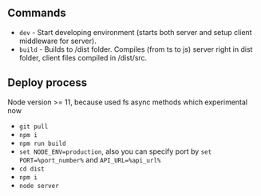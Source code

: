 ## Commands

 - `dev` - Start developing environment (starts both server and setup client middleware for server).
 - `build` - Builds to /dist folder. Compiles (from ts to js) server right in dist folder, client files compiled in /dist/src.

## Deploy process
  Node version >= 11, because used fs async methods which experimental now

 - `git pull`
 - `npm i`
 - `npm run build`
 - `set NODE_ENV=production`, also you can specify port by `set PORT=%port_number%` and `API_URL=%api_url%`
 - `cd dist`
 - `npm i`
 - `node server`
